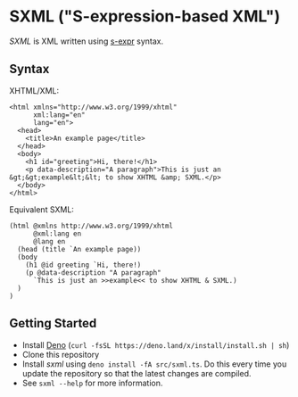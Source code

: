 # SXML ("S-expression-based XML")

*SXML* is XML written using [s-expr](https://en.wikipedia.org/wiki/S-expression) syntax.

## Syntax

XHTML/XML:

```
<html xmlns="http://www.w3.org/1999/xhtml"
      xml:lang="en"
      lang="en">
  <head>
    <title>An example page</title>
  </head>
  <body>
    <h1 id="greeting">Hi, there!</h1>
    <p data-description="A paragraph">This is just an &gt;&gt;example&lt;&lt; to show XHTML &amp; SXML.</p>
  </body>
</html>
```

Equivalent SXML:
```
(html @xmlns http://www.w3.org/1999/xhtml
      @xml:lang en
      @lang en
  (head (title `An example page))
  (body
    (h1 @id greeting `Hi, there!)
    (p @data-description "A paragraph"
      `This is just an >>example<< to show XHTML & SXML.)
  )
)
```

## Getting Started

* Install [Deno](https://deno.land/) (`curl -fsSL https://deno.land/x/install/install.sh | sh`)
* Clone this repository
* Install *sxml* using `deno install -fA src/sxml.ts`. Do this every time you update the repository so that the latest changes are compiled.
* See `sxml --help` for more information.